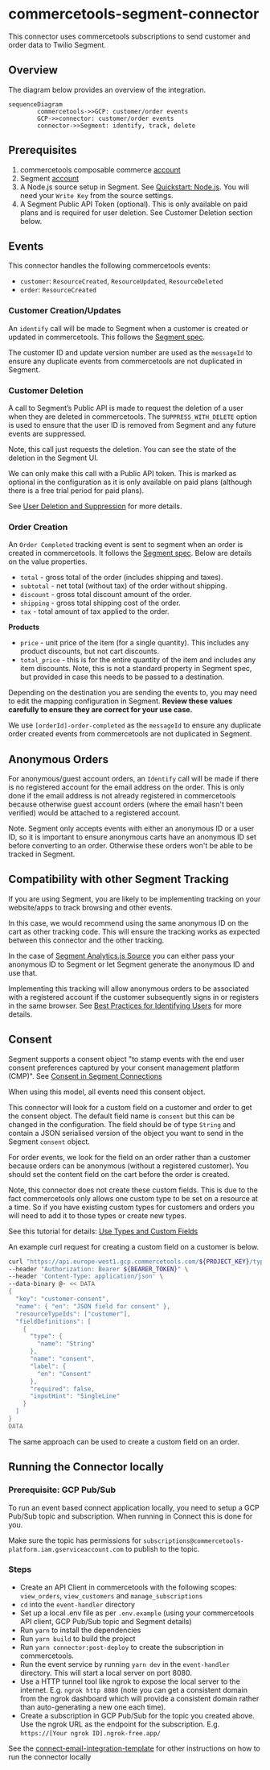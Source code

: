 # commercetools-segment-connector

This connector uses commercetools subscriptions to send customer and order data to Twilio Segment.

## Overview

The diagram below provides an overview of the integration.

```mermaid
sequenceDiagram
        commercetools->>GCP: customer/order events
        GCP->>connector: customer/order events
        connector->>Segment: identify, track, delete
```

## Prerequisites

1. commercetools composable commerce [account](https://commercetools.com/free-trial)
2. Segment [account](https://segment.com/signup)
3. A Node.js source setup in Segment. See [Quickstart: Node.js](https://segment.com/docs/connections/sources/catalog/libraries/server/node/quickstart/). You will need your `Write Key` from the source settings.
4. A Segment Public API Token (optional). This is only available on paid plans and is required for user deletion. See Customer Deletion section below.

## Events

This connector handles the following commercetools events:

- `customer`: `ResourceCreated`, `ResourceUpdated`, `ResourceDeleted`
- `order`: `ResourceCreated`

### Customer Creation/Updates

An `identify` call will be made to Segment when a customer is created or updated in commercetools. This follows the [Segment spec](https://segment.com/docs/connections/spec/identify/).

The customer ID and update version number are used as the `messageId` to ensure any duplicate events from commercetools are not duplicated in Segment.

### Customer Deletion

A call to Segment’s Public API is made to request the deletion of a user when they are deleted in commercetools. The `SUPPRESS_WITH_DELETE` option is used to ensure that the user ID is removed from Segment and any future events are suppressed.

Note, this call just requests the deletion. You can see the state of the deletion in the Segment UI.

We can only make this call with a Public API token. This is marked as optional in the configuration as it is only available on paid plans (although there is a free trial period for paid plans).

See [User Deletion and Suppression](https://segment.com/docs/privacy/user-deletion-and-suppression/) for more details.

### Order Creation

An `Order Completed` tracking event is sent to segment when an order is created in commercetools. It follows the [Segment spec](https://segment.com/docs/connections/spec/ecommerce/v2/#order-completed). Below are details on the value properties.

- `total` - gross total of the order (includes shipping and taxes).
- `subtotal` - net total (without tax) of the order without shipping.
- `discount` - gross total discount amount of the order.
- `shipping` - gross total shipping cost of the order.
- `tax` - total amount of tax applied to the order.

**Products**

- `price` - unit price of the item (for a single quantity). This includes any product discounts, but not cart discounts.
- `total_price` - this is for the entire quantity of the item and includes any item discounts. Note, this is not a standard property in Segment spec, but provided in case this needs to be passed to a destination.

Depending on the destination you are sending the events to, you may need to edit the mapping configuration in Segment. **Review these values carefully to ensure they are correct for your use case.**

We use `[orderId]-order-completed` as the `messageId` to ensure any duplicate order created events from commercetools are not duplicated in Segment.

## Anonymous Orders

For anonymous/guest account orders, an `Identify` call will be made if there is no registered account for the email address on the order. This is only done if the email address is not already registered in commercetools because otherwise guest account orders (where the email hasn't been verified) would be attached to a registered account.

Note. Segment only accepts events with either an anonymous ID or a user ID, so it is important to ensure anonymous carts have an anonymous ID set before converting to an order. Otherwise these orders won't be able to be tracked in Segment.

## Compatibility with other Segment Tracking

If you are using Segment, you are likely to be implementing tracking on your website/apps to track browsing and other events.

In this case, we would recommend using the same anonymous ID on the cart as other tracking code. This will ensure the tracking works as expected between this connector and the other tracking.

In the case of [Segment Analytics.js Source](https://segment.com/docs/connections/sources/catalog/libraries/website/javascript/) you can either pass your anonymous ID to Segment or let Segment generate the anonymous ID and use that.

Implementing this tracking will allow anonymous orders to be associated with a registered account if the customer subsequently signs in or registers in the same browser. See [Best Practices for Identifying Users](https://segment.com/docs/connections/spec/best-practices-identify/) for more details.

## Consent

Segment supports a consent object "to stamp events with the end user consent preferences captured by your consent management platform (CMP)". See [Consent in Segment Connections](https://segment.com/docs/privacy/consent-management/consent-in-segment-connections/)

When using this model, all events need this consent object.

This connector will look for a custom field on a customer and order to get the consent object. The default field name is `consent` but this can be changed in the configuration. The field should be of type `String` and contain a JSON serialised version of the object you want to send in the Segment `consent` object.

For order events, we look for the field on an order rather than a customer because orders can be anonymous (without a registered customer). You should set the content field on the cart before the order is created.

Note, this connector does not create these custom fields. This is due to the fact commercetools only allows one custom type to be set on a resource at a time. So if you have existing custom types for customers and orders you will need to add it to those types or create new types.

See this tutorial for details: [Use Types and Custom Fields](https://docs.commercetools.com/tutorials/custom-types)

An example curl request for creating a custom field on a customer is below.

```bash
curl "https://api.europe-west1.gcp.commercetools.com/${PROJECT_KEY}/types" \
--header "Authorization: Bearer ${BEARER_TOKEN}" \
--header 'Content-Type: application/json' \
--data-binary @- << DATA
{
  "key": "customer-consent",
  "name": { "en": "JSON field for consent" },
  "resourceTypeIds": ["customer"],
  "fieldDefinitions": [
    {
      "type": {
        "name": "String"
      },
      "name": "consent",
      "label": {
        "en": "Consent"
      },
      "required": false,
      "inputHint": "SingleLine"
    }
  ]
}
DATA
```

The same approach can be used to create a custom field on an order.

## Running the Connector locally

### Prerequisite: GCP Pub/Sub

To run an event based connect application locally, you need to setup a GCP Pub/Sub topic and subscription. When running in Connect this is done for you.

Make sure the topic has permissions for `subscriptions@commercetools-platform.iam.gserviceaccount.com` to publish to the topic.

### Steps

- Create an API Client in commercetools with the following scopes: `view_orders`, `view_customers` and `manage_subscriptions`
- `cd` into the `event-handler` directory
- Set up a local .env file as per `.env.example` (using your commercetools API client, GCP Pub/Sub topic and Segment details)
- Run `yarn` to install the dependencies
- Run `yarn build` to build the project
- Run `yarn connector:post-deploy` to create the subscription in commercetools.
- Run the event service by running `yarn dev` in the `event-handler` directory. This will start a local server on port 8080.
- Use a HTTP tunnel tool like ngrok to expose the local server to the internet. E.g. `ngrok http 8080` (note you can get a consistent domain from the ngrok dashboard which will provide a consistent domain rather than auto-generating a new one each time).
- Create a subscription in GCP Pub/Sub for the topic you created above. Use the ngrok URL as the endpoint for the subscription. E.g. `https://[Your ngrok ID].ngrok-free.app/`

See the [connect-email-integration-template](https://github.com/commercetools/connect-email-integration-template/blob/fdc6689e7a53f9f72e05a38d41ea805ad94b8911/mail-sender/README.md?plain=1#L174) for other instructions on how to run the connector locally
